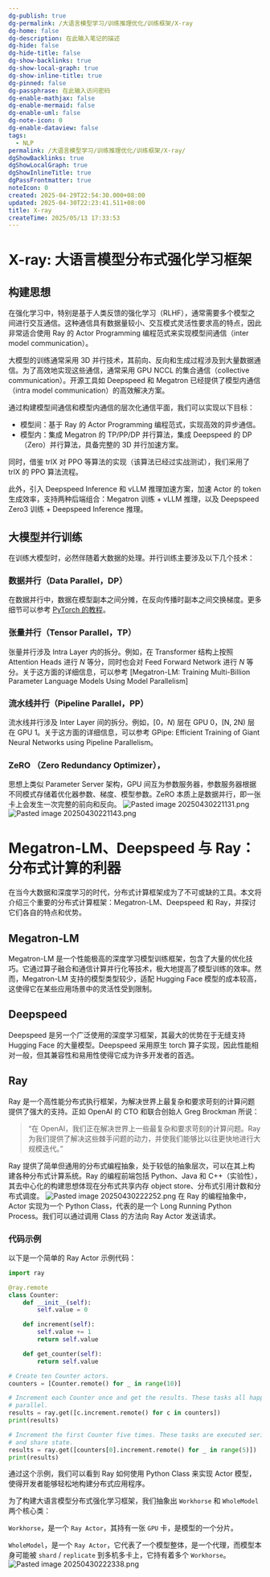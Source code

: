 ```yaml
---
dg-publish: true
dg-permalink: /大语言模型学习/训练推理优化/训练框架/X-ray
dg-home: false
dg-description: 在此输入笔记的描述
dg-hide: false
dg-hide-title: false
dg-show-backlinks: true
dg-show-local-graph: true
dg-show-inline-title: true
dg-pinned: false
dg-passphrase: 在此输入访问密码
dg-enable-mathjax: false
dg-enable-mermaid: false
dg-enable-uml: false
dg-note-icon: 0
dg-enable-dataview: false
tags:
  - NLP
permalink: /大语言模型学习/训练推理优化/训练框架/X-ray/
dgShowBacklinks: true
dgShowLocalGraph: true
dgShowInlineTitle: true
dgPassFrontmatter: true
noteIcon: 0
created: 2025-04-29T22:54:30.000+08:00
updated: 2025-04-30T22:23:41.511+08:00
title: X-ray
createTime: 2025/05/13 17:33:53
---
```




# X-ray: 大语言模型分布式强化学习框架

## 构建思想
在强化学习中，特别是基于人类反馈的强化学习（RLHF），通常需要多个模型之间进行交互通信。这种通信具有数据量较小、交互模式灵活性要求高的特点，因此非常适合使用 Ray 的 Actor Programming 编程范式来实现模型间通信（inter model communication）。

大模型的训练通常采用 3D 并行技术，其前向、反向和生成过程涉及到大量数据通信。为了高效地实现这些通信，通常采用 GPU NCCL 的集合通信（collective communication）。开源工具如 Deepspeed 和 Megatron 已经提供了模型内通信（intra model communication）的高效解决方案。

通过构建模型间通信和模型内通信的层次化通信平面，我们可以实现以下目标：
- 模型间：基于 Ray 的 Actor Programming 编程范式，实现高效的异步通信。
- 模型内：集成 Megatron 的 TP/PP/DP 并行算法，集成 Deepspeed 的 DP（Zero）并行算法，具备完整的 3D 并行加速方案。

同时，借鉴 trlX 对 PPO 等算法的实现（该算法已经过实战测试），我们采用了 trlX 的 PPO 算法流程。

此外，引入 Deepspeed Inference 和 vLLM 推理加速方案，加速 Actor 的 token 生成效率，支持两种后端组合：Megatron 训练 + vLLM 推理，以及 Deepspeed Zero3 训练 + Deepspeed Inference 推理。


## 大模型并行训练
在训练大模型时，必然伴随着大数据的处理。并行训练主要涉及以下几个技术：

### 数据并行（Data Parallel，DP）
在数据并行中，数据在模型副本之间分摊，在反向传播时副本之间交换梯度。更多细节可以参考 [PyTorch 的教程](https://pytorch.org/tutorials/intermediate/ddp_tutorial.html)。


### 张量并行（Tensor Parallel，TP）
张量并行涉及 Intra Layer 内的拆分。例如，在 Transformer 结构上按照 Attention Heads 进行 $N$ 等分，同时也会对 Feed Forward Network 进行 $N$ 等分。关于这方面的详细信息，可以参考 [Megatron-LM: Training Multi-Billion Parameter Language Models Using Model Parallelism]


### 流水线并行（Pipeline Parallel，PP）
流水线并行涉及 Inter Layer 间的拆分。例如，[0，$N$) 层在 GPU 0，[N, 2N) 层在 GPU 1。关于这方面的详细信息，可以参考 GPipe: Efficient Training of Giant Neural Networks using Pipeline Parallelism。


### ZeRO （Zero Redundancy Optimizer），
思想上类似 Parameter Server 架构，GPU 间互为参数服务器，参数服务器根据不同模式存储着优化器参数、梯度、模型参数。ZeRO 本质上是数据并行，即一张卡上会发生一次完整的前向和反向。
![Pasted image 20250430221131.png](/img/user/%E9%99%84%E4%BB%B6/Pasted%20image%2020250430221131.png)
![Pasted image 20250430221143.png](/img/user/%E9%99%84%E4%BB%B6/Pasted%20image%2020250430221143.png)



# Megatron-LM、Deepspeed 与 Ray：分布式计算的利器
在当今大数据和深度学习的时代，分布式计算框架成为了不可或缺的工具。本文将介绍三个重要的分布式计算框架：Megatron-LM、Deepspeed 和 Ray，并探讨它们各自的特点和优势。

## Megatron-LM
Megatron-LM 是一个性能极高的深度学习模型训练框架，包含了大量的优化技巧。它通过算子融合和通信计算并行化等技术，极大地提高了模型训练的效率。然而，Megatron-LM 支持的模型类型较少，适配 Hugging Face 模型的成本较高，这使得它在某些应用场景中的灵活性受到限制。


## Deepspeed
Deepspeed 是另一个广泛使用的深度学习框架，其最大的优势在于无缝支持 Hugging Face 的大量模型。Deepspeed 采用原生 torch 算子实现，因此性能相对一般，但其兼容性和易用性使得它成为许多开发者的首选。


## Ray
Ray 是一个高性能分布式执行框架，为解决世界上最复杂和要求苛刻的计算问题提供了强大的支持。正如 OpenAI 的 CTO 和联合创始人 Greg Brockman 所说：

> “在 OpenAI，我们正在解决世界上一些最复杂和要求苛刻的计算问题。Ray 为我们提供了解决这些棘手问题的动力，并使我们能够比以往更快地进行大规模迭代。”

Ray 提供了简单但通用的分布式编程抽象，处于较低的抽象层次，可以在其上构建各种分布式计算系统。Ray 的编程前端包括 Python、Java 和 C++（实验性），其去中心化的构建思想体现在分布式共享内存 object store、分布式引用计数和分布式调度。
![Pasted image 20250430222252.png](/img/user/%E9%99%84%E4%BB%B6/Pasted%20image%2020250430222252.png)
在 Ray 的编程抽象中，Actor 实现为一个 Python Class，代表的是一个 Long Running Python Process。我们可以通过调用 Class 的方法向 Ray Actor 发送请求。

### 代码示例
以下是一个简单的 Ray Actor 示例代码：

```python
import ray

@ray.remote
class Counter:
    def __init__(self):
        self.value = 0

    def increment(self):
        self.value += 1
        return self.value

    def get_counter(self):
        return self.value

# Create ten Counter actors.
counters = [Counter.remote() for _ in range(10)]

# Increment each Counter once and get the results. These tasks all happen in
# parallel.
results = ray.get([c.increment.remote() for c in counters])
print(results)

# Increment the first Counter five times. These tasks are executed serially
# and share state.
results = ray.get([counters[0].increment.remote() for _ in range(5)])
print(results)

```

通过这个示例，我们可以看到 Ray 如何使用 Python Class 来实现 Actor 模型，使得开发者能够轻松地构建分布式应用程序。


为了构建大语言模型分布式强化学习框架，我们抽象出 `Workhorse` 和 `WholeModel` 两个核心类：

`Workhorse`，是一个 `Ray Actor`，其持有一张 `GPU` 卡，是模型的一个分片。

`WholeModel`，是一个 `Ray Actor`，它代表了一个模型整体，是一个代理，而模型本身可能被 `shard` / `replicate` 到多机多卡上，它持有着多个 `Workhorse`。
![Pasted image 20250430222338.png](/img/user/%E9%99%84%E4%BB%B6/Pasted%20image%2020250430222338.png)
